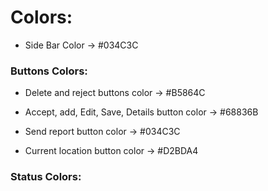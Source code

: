 # Colors:

- Side Bar Color -> #034C3C

### Buttons Colors:

- Delete and reject buttons color -> #B5864C

- Accept, add, Edit, Save, Details button color -> #68836B

- Send report button color -> #034C3C

- Current location button color -> #D2BDA4

### Status Colors:



